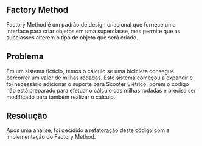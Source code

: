 ## Factory Method
Factory Method é um padrão de design criacional que fornece uma interface para criar objetos em uma superclasse, mas permite que as subclasses alterem o tipo de objeto que será criado.

## Problema
Em um sistema fictício, temos o cálculo se uma bicicleta consegue percorrer um valor de milhas rodadas. Este sistema começou a expandir e foi necessário adicionar o suporte para Scooter Elétrico, porém o código não está preparado para efetuar o cálculo das milhas rodadas e precisa ser modificado para também realizar o cálculo.

## Resolução
Após uma análise, foi decidido a refatoração deste código com a implementação do Factory Method.